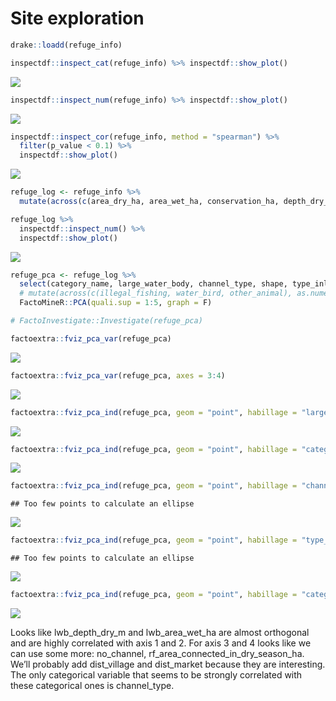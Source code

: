 Site exploration
================

``` r
drake::loadd(refuge_info)
```

``` r
inspectdf::inspect_cat(refuge_info) %>% inspectdf::show_plot()
```

![](refuge-info_files/figure-gfm/unnamed-chunk-1-1.png)<!-- -->

``` r
inspectdf::inspect_num(refuge_info) %>% inspectdf::show_plot()
```

![](refuge-info_files/figure-gfm/unnamed-chunk-1-2.png)<!-- -->

``` r
inspectdf::inspect_cor(refuge_info, method = "spearman") %>% 
  filter(p_value < 0.1) %>%
  inspectdf::show_plot()
```

![](refuge-info_files/figure-gfm/unnamed-chunk-1-3.png)<!-- -->

``` r
refuge_log <- refuge_info %>%
  mutate(across(c(area_dry_ha, area_wet_ha, conservation_ha, depth_dry_m, depth_wet_m, dist_channel_connect_cfr_rf_m, dist_market, dist_prov_capital, dist_village, lwb_area_dry_ha, lwb_area_wet_ha, lwb_depth_dry_m, lwb_depth_wet_m, rf_area_connected_in_dry_season_ha, rf_area_connected_in_wet_season_ha), log1p)) 

refuge_log %>%
  inspectdf::inspect_num() %>%
  inspectdf::show_plot()
```

![](refuge-info_files/figure-gfm/unnamed-chunk-2-1.png)<!-- -->

``` r
refuge_pca <- refuge_log %>%
  select(category_name, large_water_body, channel_type, shape, type_inlet_outlet, where(is.numeric), -category) %>% 
  # mutate(across(c(illegal_fishing, water_bird, other_animal), as.numeric)) %>%
  FactoMineR::PCA(quali.sup = 1:5, graph = F)

# FactoInvestigate::Investigate(refuge_pca)

factoextra::fviz_pca_var(refuge_pca)
```

![](refuge-info_files/figure-gfm/unnamed-chunk-3-1.png)<!-- -->

``` r
factoextra::fviz_pca_var(refuge_pca, axes = 3:4)
```

![](refuge-info_files/figure-gfm/unnamed-chunk-3-2.png)<!-- -->

``` r
factoextra::fviz_pca_ind(refuge_pca, geom = "point", habillage = "large_water_body", addEllipses = T)
```

![](refuge-info_files/figure-gfm/unnamed-chunk-3-3.png)<!-- -->

``` r
factoextra::fviz_pca_ind(refuge_pca, geom = "point", habillage = "category_name", addEllipses = T)
```

![](refuge-info_files/figure-gfm/unnamed-chunk-3-4.png)<!-- -->

``` r
factoextra::fviz_pca_ind(refuge_pca, geom = "point", habillage = "channel_type", addEllipses = T, axes = 3:4)
```

    ## Too few points to calculate an ellipse

![](refuge-info_files/figure-gfm/unnamed-chunk-3-5.png)<!-- -->

``` r
factoextra::fviz_pca_ind(refuge_pca, geom = "point", habillage = "type_inlet_outlet", addEllipses = T, axes = 3:4)
```

    ## Too few points to calculate an ellipse

![](refuge-info_files/figure-gfm/unnamed-chunk-3-6.png)<!-- -->

``` r
factoextra::fviz_pca_ind(refuge_pca, geom = "point", habillage = "category_name", addEllipses = T, axes = 3:4)
```

![](refuge-info_files/figure-gfm/unnamed-chunk-3-7.png)<!-- -->

Looks like lwb\_depth\_dry\_m and lwb\_area\_wet\_ha are almost
orthogonal and are highly correlated with axis 1 and 2. For axis 3 and 4
looks like we can use some more: no\_channel,
rf\_area\_connected\_in\_dry\_season\_ha. We’ll probably add
dist\_village and dist\_market because they are interesting. The only
categorical variable that seems to be strongly correlated with these
categorical ones is channel\_type.
